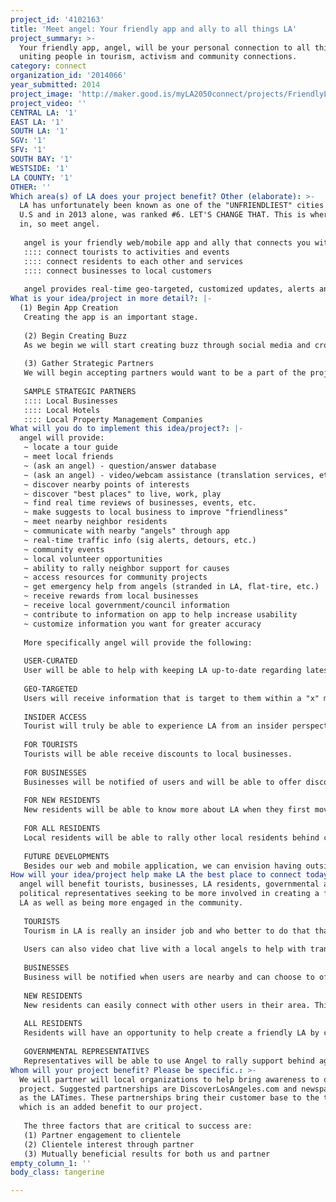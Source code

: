 ```yaml
---
project_id: '4102163'
title: 'Meet angel: Your friendly app and ally to all things LA'
project_summary: >-
  Your friendly app, angel, will be your personal connection to all things LA,
  uniting people in tourism, activism and community connections.
category: connect
organization_id: '2014066'
year_submitted: 2014
project_image: 'http://maker.good.is/myLA2050connect/projects/FriendlyLA.html'
project_video: ''
CENTRAL LA: '1'
EAST LA: '1'
SOUTH LA: '1'
SGV: '1'
SFV: '1'
SOUTH BAY: '1'
WESTSIDE: '1'
LA COUNTY: '1'
OTHER: ''
Which area(s) of LA does your project benefit? Other (elaborate): >-
  LA has unfortunately been known as one of the "UNFRIENDLIEST" cities in the
  U.S and in 2013 alone, was ranked #6. LET'S CHANGE THAT. This is where we come
  in, so meet angel.
   
   angel is your friendly web/mobile app and ally that connects you with the ins-and-outs of LA. 
   :::: connect tourists to activities and events
   :::: connect residents to each other and services
   :::: connect businesses to local customers
   
   angel provides real-time geo-targeted, customized updates, alerts and guidance to businesses, tourists and residents. Businesses will be able to access local customers, tourist can discover LA easier and residents will engage other residents with things that matter to them most.
What is your idea/project in more detail?: |-
  (1) Begin App Creation
   Creating the app is an important stage. 
   
   (2) Begin Creating Buzz
   As we begin we will start creating buzz through social media and crowd funding sources
   
   (3) Gather Strategic Partners
   We will begin accepting partners would want to be a part of the project. We will use this as a form of revenue generations as well as advertising purposes for our partners.
   
   SAMPLE STRATEGIC PARTNERS
   :::: Local Businesses
   :::: Local Hotels
   :::: Local Property Management Companies
What will you do to implement this idea/project?: |-
  angel will provide:
   ~ locate a tour guide
   ~ meet local friends
   ~ (ask an angel) - question/answer database
   ~ (ask an angel) - video/webcam assistance (translation services, etc)
   ~ discover nearby points of interests
   ~ discover "best places" to live, work, play
   ~ find real time reviews of businesses, events, etc.
   ~ make suggests to local business to improve "friendliness"
   ~ meet nearby neighbor residents
   ~ communicate with nearby "angels" through app
   ~ real-time traffic info (sig alerts, detours, etc.)
   ~ community events
   ~ local volunteer opportunities
   ~ ability to rally neighbor support for causes
   ~ access resources for community projects
   ~ get emergency help from angels (stranded in LA, flat-tire, etc.)
   ~ receive rewards from local businesses
   ~ receive local government/council information
   ~ contribute to information on app to help increase usability
   ~ customize information you want for greater accuracy
   
   More specifically angel will provide the following:
   
   USER-CURATED
   User will be able to help with keeping LA up-to-date regarding latest news and updates
   
   GEO-TARGETED
   Users will receive information that is target to them within a "x" mile radius thereby increasing local community engagement.
   
   INSIDER ACCESS
   Tourist will truly be able to experience LA from an insider perspective and have access to tour guides as needed.
   
   FOR TOURISTS
   Tourists will be able receive discounts to local businesses.
   
   FOR BUSINESSES
   Businesses will be notified of users and will be able to offer discounts and rewards to users. Tourists will be able to connect with a LA guide and
   
   FOR NEW RESIDENTS
   New residents will be able to know more about LA when they first move. (i.e. best places to work, live, find friends, etc.)
   
   FOR ALL RESIDENTS
   Local residents will be able to rally other local residents behind community causes. Once "x" residents share the same vision for their local community, we suggest an organizer that will facilitate making the vision a reality for all local residents.
   
   FUTURE DEVELOPMENTS
   Besides our web and mobile application, we can envision having outside kiosks in various places around LA that assist tourists and residents, who may not have access to internet or smart phones, to connect with local businesses and events. These kiosks can be located at malls, street-side and other venues.
How will your idea/project help make LA the best place to connect today? In LA2050?: >-
  angel will benefit tourists, businesses, LA residents, governmental and
  political representatives seeking to be more involved in creating a friendlier
  LA as well as being more engaged in the community.
   
   TOURISTS
   Tourism in LA is really an insider job and who better to do that than an Angel. The app will give you an real-time view of everything happening in LA and can users can find what interests them. If they want they can even find a local "angel" (tour guide) that can show them around LA.
   
   Users can also video chat live with a local angels to help with translating signs in specific parts of LA (Chinatown, Koreatown, etc.)
   
   BUSINESSES
   Business will be notified when users are nearby and can choose to offer special discounts. Users that also "like" the business receive periodic discounts and rewards as determined by the business.
   
   NEW RESIDENTS
   New residents can easily connect with other users in their area. This will allow users to build friendships.
   
   ALL RESIDENTS
   Residents will have an opportunity to help create a friendly LA by connecting with other local Angelenos about issues that matter to them. When a designated number of residents share the same vision, Angel will help to select an Organizer among the residence. Then Angel will connect the organizer to partner organizations to implement the vision. (i.e. creating a local dog park, developing a neighborhood watch, having cleaning streets.
   
   GOVERNMENTAL REPRESENTATIVES
   Representatives will be able to use Angel to rally support behind agendas and initiatives. Angel will also serve as a digital signature when needed for polls and petitions for initiatives.
Whom will your project benefit? Please be specific.: >-
  We will partner will local organizations to help bring awareness to our
  project. Suggested partnerships are DiscoverLosAngeles.com and newspapers such
  as the LATimes. These partnerships bring their customer base to the table
  which is an added benefit to our project.
   
   The three factors that are critical to success are:
   (1) Partner engagement to clientele
   (2) Clientele interest through partner
   (3) Mutually beneficial results for both us and partner
empty_column_1: ''
body_class: tangerine

---
```

